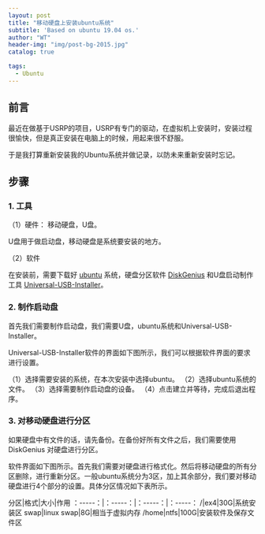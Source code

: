 ```yaml
---
layout: post
title: "移动硬盘上安装ubuntu系统"
subtitle: 'Based on ubuntu 19.04 os.'
author: "WT"
header-img: "img/post-bg-2015.jpg"
catalog: true

tags:
  - Ubuntu
---
```


## 前言

最近在做基于USRP的项目，USRP有专门的驱动，在虚拟机上安装时，安装过程很愉快，但是真正安装在电脑上的时候，用起来很不舒服。

于是我打算重新安装我的Ubuntu系统并做记录，以防未来重新安装时忘记。

## 步骤

### 1. 工具

（1）硬件： 移动硬盘，U盘。

U盘用于做启动盘，移动硬盘是系统要安装的地方。

（2）软件

在安装前，需要下载好 [ubuntu](https://ubuntu.com/download/desktop) 系统，硬盘分区软件 [DiskGenius](http://www.diskgenius.cn/download.php) 和U盘启动制作工具 [Universal-USB-Installer](https://www.pendrivelinux.com/universal-usb-installer-easy-as-1-2-3/)。

### 2. 制作启动盘

首先我们需要制作启动盘，我们需要U盘，ubuntu系统和Universal-USB-Installer。

Universal-USB-Installer软件的界面如下图所示，我们可以根据软件界面的要求进行设置。

（1）选择需要安装的系统，在本次安装中选择ubuntu。
（2）选择ubuntu系统的文件。
（3）选择需要制作启动盘的设备。
（4）点击建立并等待，完成后退出程序。

### 3. 对移动硬盘进行分区

如果硬盘中有文件的话，请先备份。在备份好所有文件之后，我们需要使用 DiskGenius 对硬盘进行分区。

软件界面如下图所示。首先我们需要对硬盘进行格式化。然后将移动硬盘的所有分区删除，进行重新分区。一般ubuntu系统分为3区，加上其余部分，我们要对移动硬盘进行4个部分的设置。具体分区情况如下表所示。



分区|格式|大小|作用
：-----：|：-----：|：-----：|：-----：
/|ex4|30G|系统安装区
swap|linux swap|8G|相当于虚拟内存
/home|ntfs|100G|安装软件及保存文件区






